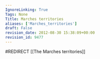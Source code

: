 ```yaml
---
IgnoreLinking: True
Tags: None
Title: Marches territories
aliases: ['Marches_territories']
draft: False
revision_date: 2012-08-30 15:38:09+00:00
revision_id: 9477
---
```


#REDIRECT [[The Marches territories]]